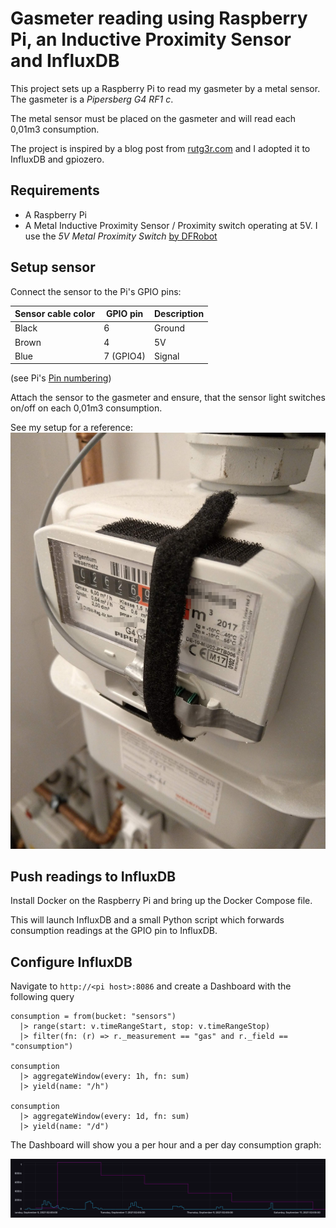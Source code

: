 # Gasmeter reading using Raspberry Pi, an Inductive Proximity Sensor and InfluxDB

This project sets up a Raspberry Pi to read my gasmeter by a metal sensor. 
The gasmeter is a _Pipersberg G4 RF1 c_. 

The metal sensor must be placed on the gasmeter and will read each 0,01m3 consumption. 

The project is inspired by a blog post from [rutg3r.com](https://rutg3r.com/watermeter-reading-with-inductive-proximity-sensor/) and I adopted it to InfluxDB and gpiozero.

## Requirements

- A Raspberry Pi
- A Metal Inductive Proximity Sensor / Proximity switch operating at 5V. I use the _5V Metal Proximity Switch_ [by DFRobot](https://wiki.dfrobot.com/5V%20Metal%20Proximity%20Switch%20SKU%3A%20FIT0658)  

## Setup sensor

Connect the sensor to the Pi's GPIO pins:

| Sensor cable color | GPIO pin | Description |
| --- | --- | --- |
| Black | 6 | Ground |
| Brown | 4 | 5V |
| Blue | 7 (GPIO4) | Signal |

(see Pi's [Pin numbering](https://gpiozero.readthedocs.io/en/stable/recipes.html#pin-numbering))

Attach the sensor to the gasmeter and ensure, that the sensor light switches on/off on each 0,01m3 consumption.

See my setup for a reference: ![](doc/sensor-attached.png)

## Push readings to InfluxDB

Install Docker on the Raspberry Pi and bring up the Docker Compose file.

This will launch InfluxDB and a small Python script which forwards consumption readings at the GPIO pin to InfluxDB.

## Configure InfluxDB

Navigate to `http://<pi host>:8086` and create a Dashboard with the following query

```
consumption = from(bucket: "sensors")
  |> range(start: v.timeRangeStart, stop: v.timeRangeStop)
  |> filter(fn: (r) => r._measurement == "gas" and r._field == "consumption")
    
consumption
  |> aggregateWindow(every: 1h, fn: sum)
  |> yield(name: "/h")

consumption
  |> aggregateWindow(every: 1d, fn: sum)
  |> yield(name: "/d")
```

The Dashboard will show you a per hour and a per day consumption graph:

![InfluxDB Dashboard](doc/influxdb.png)